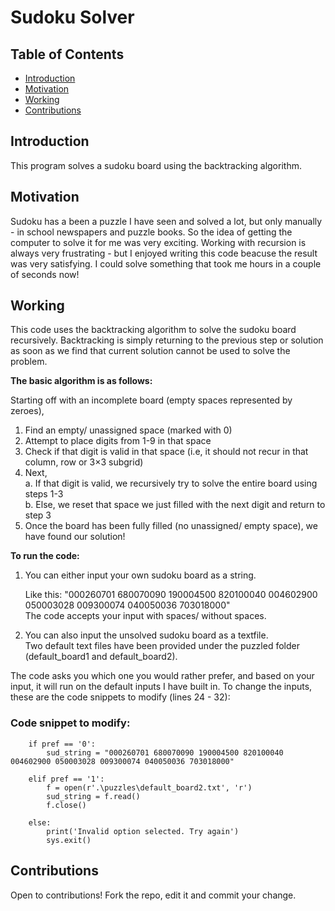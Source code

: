 # Sudoku Solver

## Table of Contents
- [Introduction](#Introduction)
- [Motivation](#Motivation)
- [Working](#Working)
- [Contributions](#Contributions)

<!-- toc -->

## Introduction
This program solves a sudoku board using the backtracking algorithm.

## Motivation
Sudoku has a been a puzzle I have seen and solved a lot, but only manually - in school newspapers and puzzle books. So the idea of getting the computer to solve it for me was very exciting. Working with recursion is always very frustrating - but I enjoyed writing this code beacuse the result was very satisfying. I could solve something that took me hours in a couple of seconds now!

## Working
This code uses the backtracking algorithm to solve the sudoku board recursively. Backtracking is simply returning to the previous step or solution as soon as we find that current solution cannot be used to solve the problem.
  
**The basic algorithm is as follows:**  
  
Starting off with an incomplete board (empty spaces represented by zeroes),  
 
 1.  Find an empty/ unassigned space (marked with 0)
 2.  Attempt to place digits from 1-9 in that space
 3.  Check if that digit is valid in that space (i.e, it should not recur in that column, row or 3×3 subgrid)  
 4. Next,  
    a. If that digit is valid, we recursively try to solve the entire board using steps 1-3  
    b. Else, we reset that space we just filled with the next digit and return to step 3  
 5. Once the board has been fully filled (no unassigned/ empty space), we have found our solution!  
   
  
  
 **To run the code:**    
   
  1. You can either input your own sudoku board as a string.   
    
      Like this: "000260701 680070090 190004500 820100040 004602900 050003028 009300074 040050036 703018000"  
      The code accepts your input with spaces/ without spaces.  
      
  2. You can also input the unsolved sudoku board as a textfile.   
     Two default text files have been provided under the puzzled folder (default_board1 and default_board2).  
     
The code asks you which one you would rather prefer, and based on your input, it will run on the default inputs I have built in. To change the inputs, these are the code snippets to modify (lines 24 - 32):    

### Code snippet to modify:

```
    if pref == '0':
        sud_string = "000260701 680070090 190004500 820100040 004602900 050003028 009300074 040050036 703018000"
    
    elif pref == '1':
        f = open(r'.\puzzles\default_board2.txt', 'r')
        sud_string = f.read()
        f.close()
    
    else:
        print('Invalid option selected. Try again')
        sys.exit()
```
    
 ## Contributions
Open to contributions! Fork the repo, edit it and commit your change.
